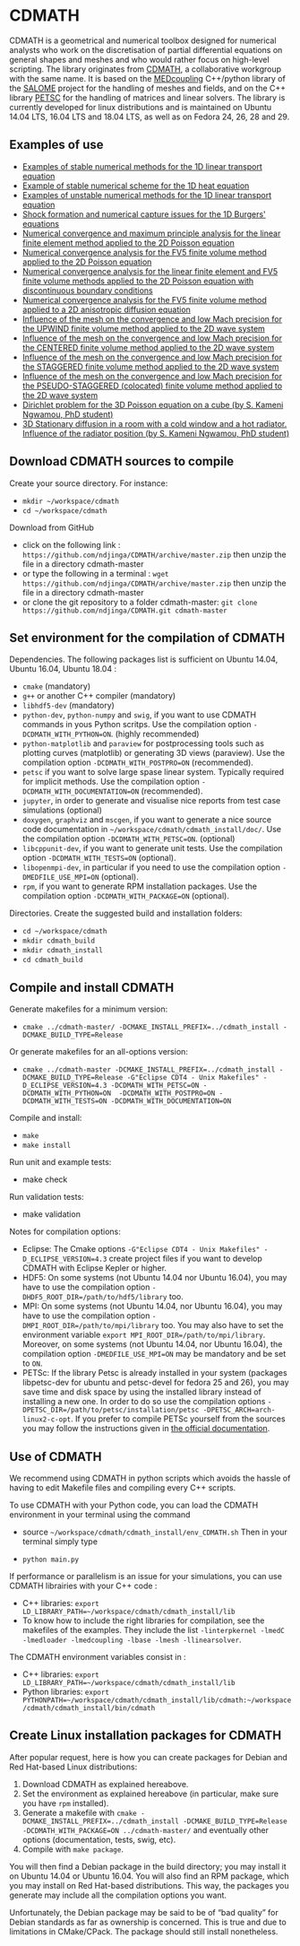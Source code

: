 CDMATH
======

CDMATH is a geometrical and numerical toolbox designed for numerical analysts who work on the discretisation of partial differential equations on general shapes and meshes and who would rather focus on high-level scripting. The library originates from [CDMATH](http://cdmath.jimdo.com), a collaborative workgroup with the same name. It is based on the [MEDcoupling](https://docs.salome-platform.org/latest/dev/MEDCoupling/tutorial/index.html) C++/python library of the [SALOME](http://www.salome-platform.org/) project for the handling of meshes and fields, and on the C++ library [PETSC](https://www.mcs.anl.gov/petsc/) for the handling of matrices and linear solvers. The library is currently developed for linux distributions and is maintained on Ubuntu 14.04 LTS, 16.04 LTS and 18.04 LTS, as well as on Fedora 24, 26, 28 and 29.

Examples of use
---------------
- [Examples of stable numerical methods for the 1D linear transport equation](tests/doc/1DTransportEquation/RegularGrid/TransportEquation1D_RegularGrid.ipynb)
- [Example of stable numerical scheme for the 1D heat equation](tests/doc/1DHeatEquation/HeatEquation1D_RegularGrid.ipynb)
- [Examples of unstable numerical methods for the 1D linear transport equation](tests/doc/1DTransportEquation/UnstableSchemes/TransportEquation1D_UnstableSchemes.ipynb)
- [Shock formation and numerical capture issues for the 1D Burgers' equations](tests/doc/1DBurgersEquation/BurgersEquation1D.ipynb)
- [Numerical convergence and maximum principle analysis for the linear finite element method applied to the 2D Poisson equation](tests/doc/2DPoissonEF/Convergence_Poisson_FE_SQUARE.ipynb)
- [Numerical convergence analysis for the FV5 finite volume method applied to the 2D Poisson equation](tests/doc/2DPoissonVF/Convergence_Poisson_FV5_SQUARE.ipynb)
- [Numerical convergence analysis for the linear finite element and FV5 finite volume methods applied to the 2D Poisson equation with discontinuous boundary conditions](tests/doc/2DPoisson_StiffBC_DISK/2DPoisson_StiffBC_DISK.ipynb)
- [Numerical convergence analysis for the FV5 finite volume method applied to a 2D anisotropic diffusion equation](tests/doc/2DDiffusionVF/Convergence_Diffusion_FV5_SQUARE.ipynb)
- [Influence of the mesh on the convergence and low Mach precision for the UPWIND finite volume method applied to the 2D wave system](tests/doc/2DWaveSystemVF_stationary/Convergence_WaveSystem_Upwind_SQUARE.ipynb)
- [Influence of the mesh on the convergence and low Mach precision  for the CENTERED finite volume method applied to the 2D wave system](tests/doc/2DWaveSystemVF_stationary/Convergence_WaveSystem_Centered_SQUARE.ipynb)
- [Influence of the mesh on the convergence and low Mach precision  for the STAGGERED finite volume method applied to the 2D wave system](tests/doc/2DWaveSystemVF_stationary/Convergence_WaveSystem_Staggered_SQUARE_squares.ipynb)
- [Influence of the mesh on the convergence and low Mach precision  for the PSEUDO-STAGGERED (colocated) finite volume method applied to the 2D wave system](tests/doc/2DWaveSystemVF_stationary/Convergence_WaveSystem_PStag_SQUARE.ipynb)
- [Dirichlet problem for the 3D Poisson equation on a cube (by S. Kameni Ngwamou, PhD student)](tests/doc/3DPoissonEF/FiniteElements3DPoisson_CUBE.ipynb)
- [3D Stationary diffusion in a room with a cold window and a hot radiator. Influence of the radiator position (by S. Kameni Ngwamou, PhD student)](tests/doc/3DRoomCoolingEF/3DRoomCoolingEF.ipynb)

Download CDMATH sources to compile
----------------------------------

Create your source directory. For instance:
* `mkdir ~/workspace/cdmath`
* `cd ~/workspace/cdmath`

Download from GitHub
* click on the following link : `https://github.com/ndjinga/CDMATH/archive/master.zip` then unzip the file in a directory cdmath-master
* or type the following in a terminal : `wget https://github.com/ndjinga/CDMATH/archive/master.zip` then unzip the file in a directory cdmath-master
* or clone the git repository to a folder cdmath-master:  `git clone https://github.com/ndjinga/CDMATH.git cdmath-master`


Set environment for the compilation of CDMATH
---------------------------------------------
Dependencies. The following packages list is sufficient on Ubuntu 14.04, Ubuntu 16.04, Ubuntu 18.04 :

 - `cmake` (mandatory)
 - `g++` or another C++ compiler (mandatory)
 - `libhdf5-dev` (mandatory)
 - `python-dev`, `python-numpy` and `swig`, if you want to use CDMATH commands in yous Python scritps. Use the compilation option `-DCDMATH_WITH_PYTHON=ON`. (highly recommended)
 - `python-matplotlib` and `paraview` for postprocessing tools such as plotting curves (matplotlib) or generating 3D views (paraview). Use the compilation option `-DCDMATH_WITH_POSTPRO=ON` (recommended).
 - `petsc` if you want to solve large spase linear system. Typically required for implicit methods. Use the compilation option `-DCDMATH_WITH_DOCUMENTATION=ON` (recommended).
 - `jupyter`, in order to generate and visualise nice reports from test case simulations (optional)
 - `doxygen`, `graphviz` and `mscgen`, if you want to generate a nice source code documentation in `~/workspace/cdmath/cdmath_install/doc/`. Use the compilation option `-DCDMATH_WITH_PETSC=ON`. (optional)
 - `libcppunit-dev`, if you want to generate unit tests. Use the compilation option `-DCDMATH_WITH_TESTS=ON` (optional).
 - `libopenmpi-dev`, in particular if you need to use the compilation option `-DMEDFILE_USE_MPI=ON` (optional).
 - `rpm`, if you want to generate RPM installation packages. Use the compilation option `-DCDMATH_WITH_PACKAGE=ON` (optional).

Directories. Create the suggested build and installation folders:
* `cd ~/workspace/cdmath`
* `mkdir cdmath_build`
* `mkdir cdmath_install`
* `cd cdmath_build`


Compile and install CDMATH
--------------------------
Generate makefiles for a minimum version:
* `cmake ../cdmath-master/ -DCMAKE_INSTALL_PREFIX=../cdmath_install -DCMAKE_BUILD_TYPE=Release`

Or generate makefiles for an all-options version:
* `cmake ../cdmath-master -DCMAKE_INSTALL_PREFIX=../cdmath_install -DCMAKE_BUILD_TYPE=Release -G"Eclipse CDT4 - Unix Makefiles" -D_ECLIPSE_VERSION=4.3 -DCDMATH_WITH_PETSC=ON -DCDMATH_WITH_PYTHON=ON  -DCDMATH_WITH_POSTPRO=ON -DCDMATH_WITH_TESTS=ON -DCDMATH_WITH_DOCUMENTATION=ON`

Compile and install:
* `make`
* `make install`

Run unit and example tests:
* make check

Run validation tests:
* make validation

Notes for compilation options:
* Eclipse: The Cmake options `-G"Eclipse CDT4 - Unix Makefiles" -D_ECLIPSE_VERSION=4.3` create project files if you want to develop CDMATH with Eclipse Kepler or higher.
* HDF5: On some systems (not Ubuntu 14.04 nor Ubuntu 16.04), you may have to use the compilation option `-DHDF5_ROOT_DIR=/path/to/hdf5/library` too.
* MPI: On some systems (not Ubuntu 14.04, nor Ubuntu 16.04), you may have to use the compilation option `-DMPI_ROOT_DIR=/path/to/mpi/library` too. You may also have to set the environment variable `export MPI_ROOT_DIR=/path/to/mpi/library`. Moreover, on some systems (not Ubuntu 14.04, nor Ubuntu 16.04), the compilation option `-DMEDFILE_USE_MPI=ON` may be mandatory and be set to `ON`.
* PETSc: If the library Petsc is already installed in your system (packages libpetsc-dev for ubuntu and petsc-devel for fedora 25 and 26), you may save time and disk space by using the installed library instead of installing a new one. In order to do so use the compilation options `-DPETSC_DIR=/path/to/petsc/installation/petsc -DPETSC_ARCH=arch-linux2-c-opt`. If you prefer to compile PETSc yourself from the sources you may follow the instructions given in [the official documentation](http://www.mcs.anl.gov/petsc/documentation/installation.html).

Use of CDMATH
-------------
We recommend using CDMATH in python scripts which avoids the hassle of having to edit Makefile files and compiling every C++ scripts.

To use CDMATH with your Python code, you can load the CDMATH environment in your terminal using the command
 * source `~/workspace/cdmath/cdmath_install/env_CDMATH.sh`
Then in your terminal simply type
- `python main.py `

If performance or parallelism is an issue for your simulations, you can use CDMATH librairies with your C++ code :
 * C++ libraries: `export LD_LIBRARY_PATH=~/workspace/cdmath/cdmath_install/lib`
 * To know how to include the right libraries for compilation, see the makefiles of the examples. They include the list `-linterpkernel -lmedC -lmedloader -lmedcoupling -lbase -lmesh -llinearsolver`.

The CDMATH environment variables consist in :
 * C++ libraries: `export LD_LIBRARY_PATH=~/workspace/cdmath/cdmath_install/lib`
 * Python libraries: `export PYTHONPATH=~/workspace/cdmath/cdmath_install/lib/cdmath:~/workspace/cdmath/cdmath_install/bin/cdmath`

Create Linux installation packages for CDMATH
---------------------------------------------
After popular request, here is how you can create packages for Debian and Red Hat-based Linux distributions:

1. Download CDMATH as explained hereabove.
2. Set the environment as explained hereabove (in particular, make sure you have `rpm` installed).
3. Generate a makefile with `cmake -DCMAKE_INSTALL_PREFIX=../cdmath_install -DCMAKE_BUILD_TYPE=Release -DCDMATH_WITH_PACKAGE=ON ../cdmath-master/` and eventually other options (documentation, tests, swig, etc).
4. Compile with `make package`.

You will then find a Debian package in the build directory; you may install it on Ubuntu 14.04 or Ubuntu 16.04. You will also find an RPM package, which you may install on Red Hat-based distributions. This way, the packages you generate may include all the compilation options you want.

Unfortunately, the Debian package may be said to be of “bad quality” for Debian standards as far as ownership is concerned. This is true and due to limitations in CMake/CPack. The package should still install nonetheless.
